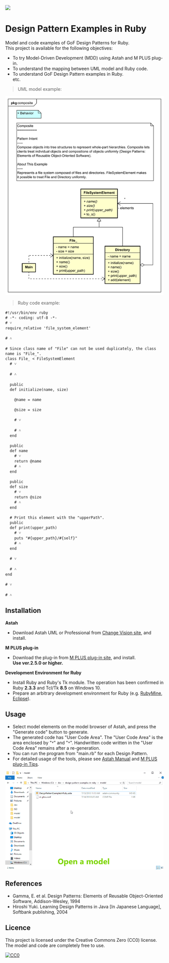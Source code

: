 [<img src="./screenshots/DiagramMap.svg">](https://raw.githubusercontent.com/takaakit/design-pattern-examples-in-ruby/master/screenshots/DiagramMap.svg)

Design Pattern Examples in Ruby
===

Model and code examples of GoF Design Patterns for Ruby.  
This project is available for the following objectives:  

* To try Model-Driven Development (MDD) using Astah and M PLUS plug-in.
* To understand the mapping between UML model and Ruby code.
* To understand GoF Design Pattern examples in Ruby.  
  etc.

> UML model example:

![](screenshots/CompositePattern.svg "Composite Pattern")

> Ruby code example:

```ruby:File class
#!/usr/bin/env ruby
# -*- coding: utf-8 -*-
# ˅
require_relative 'file_system_element'

# ˄

# Since class name of "File" can not be used duplicately, the class name is "File_".
class File_ < FileSystemElement
  # ˅
  
  # ˄

  public
  def initialize(name, size)

    @name = name

    @size = size

    # ˅

    # ˄
  end

  public
  def name
    # ˅
    return @name
    # ˄
  end

  public
  def size
    # ˅
    return @size
    # ˄
  end

  # Print this element with the "upperPath".
  public
  def print(upper_path)
    # ˅
    puts "#{upper_path}/#{self}"
    # ˄
  end

  # ˅
  
  # ˄
end

# ˅

# ˄
```

Installation
------------
**Astah**
* Download Astah UML or Professional from [Change Vision site](http://astah.net/download), and install.  

**M PLUS plug-in**
* Download the plug-in from [M PLUS plug-in site](https://sites.google.com/view/m-plus-plugin/download), and install.  
  **Use ver.2.5.0 or higher.**

**Development Environment for Ruby**
* Install Ruby and Ruby's Tk module. The operation has been confirmed in Ruby **2.3.3** and Tcl/Tk **8.5** on Windows 10.
* Prepare an arbitrary development environment for Ruby (e.g. [RubyMine](https://www.jetbrains.com/ruby/download/), [Eclipse](http://www.eclipse.org/downloads/eclipse-packages/)).

Usage
-----
* Select model elements on the model browser of Astah, and press the "Generate code" button to generate.  
* The generated code has "User Code Area". The "User Code Area" is the area enclosed by "˅" and "˄". Handwritten code written in the "User Code Area" remains after a re-generation.
* You can run the program from "main.rb" for each Design Pattern.
* For detailed usage of the tools, please see [Astah Manual](http://astah.net/manual) and [M PLUS plug-in Tips](https://sites.google.com/view/m-plus-plugin-tips).

![](screenshots/Usage.gif "Usage")

References
----------
* Gamma, E. et al. Design Patterns: Elements of Reusable Object-Oriented Software, Addison-Wesley, 1994
* Hiroshi Yuki. Learning Design Patterns in Java [In Japanese Language], Softbank publishing, 2004

Licence
-------
This project is licensed under the Creative Commons Zero (CC0) license. The model and code are completely free to use.

[![CC0](http://i.creativecommons.org/p/zero/1.0/88x31.png "CC0")](http://creativecommons.org/publicdomain/zero/1.0/deed)
